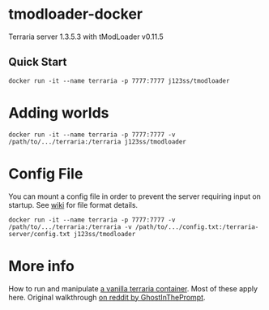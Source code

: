 # tmodloader-docker

Terraria server 1.3.5.3 with tModLoader v0.11.5

## Quick Start

    docker run -it --name terraria -p 7777:7777 j123ss/tmodloader

# Adding worlds

    docker run -it --name terraria -p 7777:7777 -v /path/to/.../terraria:/terraria j123ss/tmodloader

# Config File

You can mount a config file in order to prevent the server requiring input on startup. See [wiki][0] for file format details.

    docker run -it --name terraria -p 7777:7777 -v /path/to/.../terraria:/terraria -v /path/to/.../config.txt:/terraria-server/config.txt j123ss/tmodloader

# More info

How to run and manipulate [a vanilla terraria container][1]. Most of these apply here.
Original walkthrough [on reddit by GhostInThePrompt][2].

[0]: https://terraria.gamepedia.com/Guide:Setting_up_a_Terraria_server#Making_a_configuration_file
[1]: https://store.docker.com/community/images/ryshe/terraria
[2]: https://www.reddit.com/r/Terraria/comments/7dbkfe/how_to_create_a_tmodloadermodded_server_on_linux